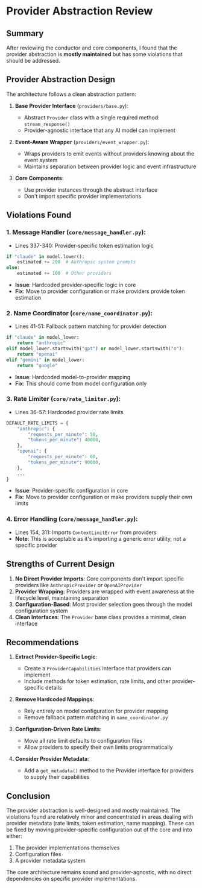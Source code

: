 # Provider Abstraction Review

## Summary

After reviewing the conductor and core components, I found that the provider abstraction is **mostly maintained** but has some violations that should be addressed.

## Provider Abstraction Design

The architecture follows a clean abstraction pattern:

1. **Base Provider Interface** (`providers/base.py`):
   - Abstract `Provider` class with a single required method: `stream_response()`
   - Provider-agnostic interface that any AI model can implement

2. **Event-Aware Wrapper** (`providers/event_wrapper.py`):
   - Wraps providers to emit events without providers knowing about the event system
   - Maintains separation between provider logic and event infrastructure

3. **Core Components**:
   - Use provider instances through the abstract interface
   - Don't import specific provider implementations

## Violations Found

### 1. **Message Handler** (`core/message_handler.py`):
   - Lines 337-340: Provider-specific token estimation logic
   ```python
   if "claude" in model.lower():
       estimated += 200  # Anthropic system prompts
   else:
       estimated += 100  # Other providers
   ```
   - **Issue**: Hardcoded provider-specific logic in core
   - **Fix**: Move to provider configuration or make providers provide token estimation

### 2. **Name Coordinator** (`core/name_coordinator.py`):
   - Lines 41-51: Fallback pattern matching for provider detection
   ```python
   if "claude" in model_lower:
       return "anthropic"
   elif model_lower.startswith("gpt") or model_lower.startswith("o"):
       return "openai"
   elif "gemini" in model_lower:
       return "google"
   ```
   - **Issue**: Hardcoded model-to-provider mapping
   - **Fix**: This should come from model configuration only

### 3. **Rate Limiter** (`core/rate_limiter.py`):
   - Lines 36-57: Hardcoded provider rate limits
   ```python
   DEFAULT_RATE_LIMITS = {
       "anthropic": {
           "requests_per_minute": 50,
           "tokens_per_minute": 40000,
       },
       "openai": {
           "requests_per_minute": 60,
           "tokens_per_minute": 90000,
       },
       ...
   }
   ```
   - **Issue**: Provider-specific configuration in core
   - **Fix**: Move to provider configuration or make providers supply their own limits

### 4. **Error Handling** (`core/message_handler.py`):
   - Lines 154, 311: Imports `ContextLimitError` from providers
   - **Note**: This is acceptable as it's importing a generic error utility, not a specific provider

## Strengths of Current Design

1. **No Direct Provider Imports**: Core components don't import specific providers like `AnthropicProvider` or `OpenAIProvider`
2. **Provider Wrapping**: Providers are wrapped with event awareness at the lifecycle level, maintaining separation
3. **Configuration-Based**: Most provider selection goes through the model configuration system
4. **Clean Interfaces**: The `Provider` base class provides a minimal, clean interface

## Recommendations

1. **Extract Provider-Specific Logic**:
   - Create a `ProviderCapabilities` interface that providers can implement
   - Include methods for token estimation, rate limits, and other provider-specific details

2. **Remove Hardcoded Mappings**:
   - Rely entirely on model configuration for provider mapping
   - Remove fallback pattern matching in `name_coordinator.py`

3. **Configuration-Driven Rate Limits**:
   - Move all rate limit defaults to configuration files
   - Allow providers to specify their own limits programmatically

4. **Consider Provider Metadata**:
   - Add a `get_metadata()` method to the Provider interface for providers to supply their capabilities

## Conclusion

The provider abstraction is well-designed and mostly maintained. The violations found are relatively minor and concentrated in areas dealing with provider metadata (rate limits, token estimation, name mapping). These can be fixed by moving provider-specific configuration out of the core and into either:
1. The provider implementations themselves
2. Configuration files
3. A provider metadata system

The core architecture remains sound and provider-agnostic, with no direct dependencies on specific provider implementations.